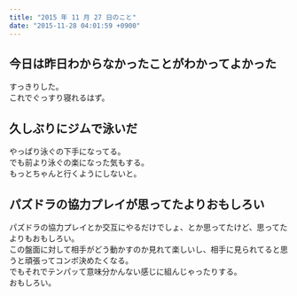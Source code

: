 ```yaml
---
title: "2015 年 11 月 27 日のこと"
date: "2015-11-28 04:01:59 +0900"
---
```


## 今日は昨日わからなかったことがわかってよかった

すっきりした。  
これでぐっすり寝れるはず。

## 久しぶりにジムで泳いだ

やっぱり泳ぐの下手になってる。  
でも前より泳ぐの楽になった気もする。  
もっとちゃんと行くようにしないと。

## パズドラの協力プレイが思ってたよりおもしろい

パズドラの協力プレイとか交互にやるだけでしょ、とか思ってたけど、思ってたよりもおもしろい。  
この盤面に対して相手がどう動かすのか見れて楽しいし、相手に見られてると思うと頑張ってコンボ決めたくなる。  
でもそれでテンパッて意味分かんない感じに組んじゃったりする。  
おもしろい。
